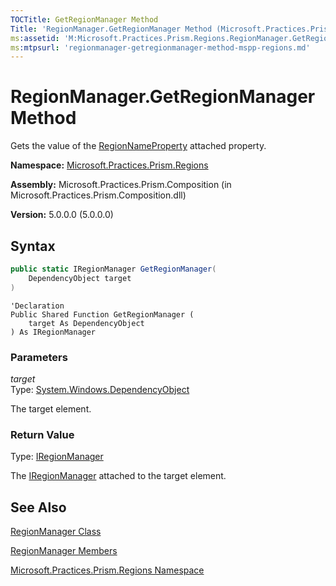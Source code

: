 ```yaml
---
TOCTitle: GetRegionManager Method
Title: 'RegionManager.GetRegionManager Method (Microsoft.Practices.Prism.Regions)'
ms:assetid: 'M:Microsoft.Practices.Prism.Regions.RegionManager.GetRegionManager(System.Windows.DependencyObject)'
ms:mtpsurl: 'regionmanager-getregionmanager-method-mspp-regions.md'
---
```


# RegionManager.GetRegionManager Method

Gets the value of the [RegionNameProperty](regionmanager-regionnameproperty-field-mspp-regions.md) attached property.

**Namespace:** [Microsoft.Practices.Prism.Regions](mspp-regions-namespace.md)

**Assembly:** Microsoft.Practices.Prism.Composition (in Microsoft.Practices.Prism.Composition.dll)

**Version:** 5.0.0.0 (5.0.0.0)

## Syntax

```C#
public static IRegionManager GetRegionManager(
	DependencyObject target
)
```
```VB
'Declaration
Public Shared Function GetRegionManager ( 
	target As DependencyObject
) As IRegionManager
```
### Parameters

*target*  
Type: [System.Windows.DependencyObject](http://msdn.microsoft.com/en-us/library/ms589309)

The target element.

### Return Value

Type: [IRegionManager](iregionmanager-interface-mspp-regions.md)

The [IRegionManager](iregionmanager-interface-mspp-regions.md) attached to the target element.

## See Also
[RegionManager Class](regionmanager-class-mspp-regions.md)

[RegionManager Members](regionmanager-members-mspp-regions.md)

[Microsoft.Practices.Prism.Regions Namespace](mspp-regions-namespace.md)

